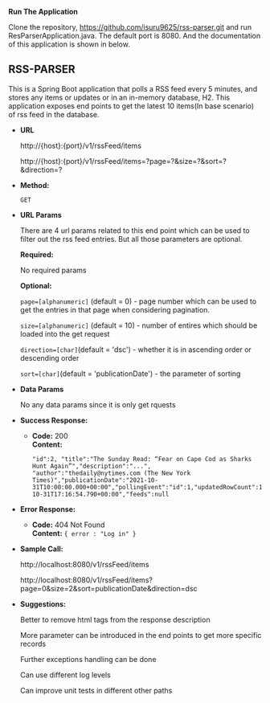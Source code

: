 **Run The Application**

  Clone the repository, https://github.com/isuru9625/rss-parser.git and run ResParserApplication.java. The default port is 8080.
  And the documentation of this application is shown in below. 


**RSS-PARSER**
----
  This is a Spring Boot application that polls a RSS feed every 5 minutes, and stores any items or updates or in an in-memory database, H2. This application exposes     end points to get the latest 10 items(In base scenario) of rss feed in the database.
  
* **URL**

  http://{host}:{port}/v1/rssFeed/items
    
  http://{host}:{port}/v1/rssFeed/items=?page=?&size=?&sort=?&direction=?
  

* **Method:**

  `GET`
  
*  **URL Params**

    There are 4 url params related to this end point which can be used to filter out the rss feed entries. But all those parameters are optional.
  
   **Required:**
 
      No required params

   **Optional:**
 
    `page=[alphanumeric]` (default = 0) - page number which can be used to get the entries in that page when considering pagination.
   
    `size=[alphanumeric]` (default = 10) - number of entires which should be loaded into the get request
   
    `direction=[char]`(default = 'dsc') - whether it is in ascending order or descending order
   
    `sort=[char]`(default = 'publicationDate') - the parameter of sorting


* **Data Params**

  No any data params since it is only get rquests
  
* **Success Response:**
  
  * **Code:** 200 <br />
    **Content:** 
    
    	"id":2, "title":"The Sunday Read: “Fear on Cape Cod as Sharks Hunt Again”","description":"...", "author":"thedaily@nytimes.com (The New York      Times)","publicationDate":"2021-10-31T10:00:00.000+00:00","pollingEvent":"id":1,"updatedRowCount":1363,"updatedTime":"2021-10-31T17:16:54.790+00:00","feeds":null
 
* **Error Response:**

  * **Code:** 404 Not Found <br />
    **Content:** `{ error : "Log in" }`


* **Sample Call:**

  http://localhost:8080/v1/rssFeed/items
  
  http://localhost:8080/v1/rssFeed/items?page=0&size=2&sort=publicationDate&direction=dsc
  

* **Suggestions:**
  
  Better to remove html tags from the response description
  
  More parameter can be introduced in the end points to get more specific records
  
  Further exceptions handling can be done
  
  Can use different log levels
  
  Can improve unit tests in different other paths
  
  
  
